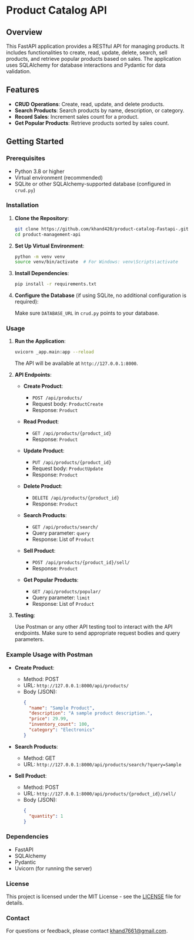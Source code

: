 
# Product Catalog API

## Overview

This FastAPI application provides a RESTful API for managing products. It includes functionalities to create, read, update, delete, search, sell products, and retrieve popular products based on sales. The application uses SQLAlchemy for database interactions and Pydantic for data validation.

## Features

- **CRUD Operations**: Create, read, update, and delete products.
- **Search Products**: Search products by name, description, or category.
- **Record Sales**: Increment sales count for a product.
- **Get Popular Products**: Retrieve products sorted by sales count.

## Getting Started

### Prerequisites

- Python 3.8 or higher
- Virtual environment (recommended)
- SQLite or other SQLAlchemy-supported database (configured in `crud.py`)

### Installation

1. **Clone the Repository**:

   ```bash
   git clone https://github.com/khand420/product-catalog-Fastapi-.git
   cd product-management-api
   ```

2. **Set Up Virtual Environment**:

   ```bash
   python -m venv venv
   source venv/bin/activate  # For Windows: venv\Scripts\activate
   ```

3. **Install Dependencies**:

   ```bash
   pip install -r requirements.txt
   ```

4. **Configure the Database** (if using SQLite, no additional configuration is required):

   Make sure `DATABASE_URL` in `crud.py` points to your database.

### Usage

1. **Run the Application**:

   ```bash
   uvicorn _app.main:app --reload
   ```

   The API will be available at `http://127.0.0.1:8000`.

2. **API Endpoints**:

   - **Create Product**:
     - `POST /api/products/`
     - Request body: `ProductCreate`
     - Response: `Product`

   - **Read Product**:
     - `GET /api/products/{product_id}`
     - Response: `Product`

   - **Update Product**:
     - `PUT /api/products/{product_id}`
     - Request body: `ProductUpdate`
     - Response: `Product`

   - **Delete Product**:
     - `DELETE /api/products/{product_id}`
     - Response: `Product`

   - **Search Products**:
     - `GET /api/products/search/`
     - Query parameter: `query`
     - Response: List of `Product`

   - **Sell Product**:
     - `POST /api/products/{product_id}/sell/`
     - Response: `Product`

   - **Get Popular Products**:
     - `GET /api/products/popular/`
     - Query parameter: `limit`
     - Response: List of `Product`

3. **Testing**:

   Use Postman or any other API testing tool to interact with the API endpoints. Make sure to send appropriate request bodies and query parameters.

### Example Usage with Postman

- **Create Product**:
  - Method: POST
  - URL: `http://127.0.0.1:8000/api/products/`
  - Body (JSON):
    ```json
    {
      "name": "Sample Product",
      "description": "A sample product description.",
      "price": 29.99,
      "inventory_count": 100,
      "category": "Electronics"
    }
    ```

- **Search Products**:
  - Method: GET
  - URL: `http://127.0.0.1:8000/api/products/search/?query=Sample`
  
- **Sell Product**:
  - Method: POST
  - URL: `http://127.0.0.1:8000/api/products/{product_id}/sell/`
  - Body (JSON):
    ```json
    {
      "quantity": 1
    }
    ```

### Dependencies

- FastAPI
- SQLAlchemy
- Pydantic
- Uvicorn (for running the server)

### License

This project is licensed under the MIT License - see the [LICENSE](LICENSE) file for details.

### Contact

For questions or feedback, please contact [khand7661@gmail.com](mailto:khand7661@gmail.com).

